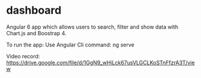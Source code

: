 # dashboard
Angular 6 app which allows users to search, filter and show data with Chart.js and Boostrap 4.

To run the app: Use Angular Cli command: ng serve

Video record: https://drive.google.com/file/d/1GgN9_wHiLck67usVLGCLKoSTnFfzrA3T/view
